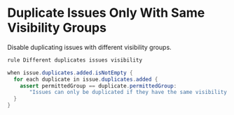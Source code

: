 Duplicate Issues Only With Same Visibility Groups
====================
Disable duplicating issues with different visibility groups.
```java
rule Different duplicates issues visibility

when issue.duplicates.added.isNotEmpty {
  for each duplicate in issue.duplicates.added {
    assert permittedGroup == duplicate.permittedGroup:
       "Issues can only be duplicated if they have the same visibility groups";
  }
}
```
